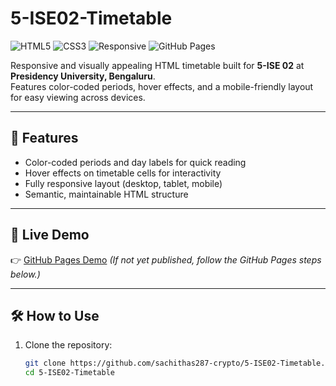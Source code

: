 # 5-ISE02-Timetable

![HTML5](https://img.shields.io/badge/HTML5-E34F26?style=for-the-badge&logo=html5&logoColor=white)
![CSS3](https://img.shields.io/badge/CSS3-1572B6?style=for-the-badge&logo=css3&logoColor=white)
![Responsive](https://img.shields.io/badge/Responsive-✔️-blue?style=for-the-badge)
![GitHub Pages](https://img.shields.io/badge/Deployed%20on-GitHub%20Pages-222222?style=for-the-badge&logo=github&logoColor=white)

Responsive and visually appealing HTML timetable built for **5-ISE 02** at **Presidency University, Bengaluru**.  
Features color-coded periods, hover effects, and a mobile-friendly layout for easy viewing across devices.

---

## 🔹 Features

- Color-coded periods and day labels for quick reading  
- Hover effects on timetable cells for interactivity  
- Fully responsive layout (desktop, tablet, mobile)  
- Semantic, maintainable HTML structure

---

## 🚀 Live Demo

👉 [GitHub Pages Demo](https://sachithas287-crypto.github.io/5-ISE02-Timetable/) *(If not yet published, follow the GitHub Pages steps below.)*

---

## 🛠️ How to Use

1. Clone the repository:
   ```bash
   git clone https://github.com/sachithas287-crypto/5-ISE02-Timetable.git
   cd 5-ISE02-Timetable
